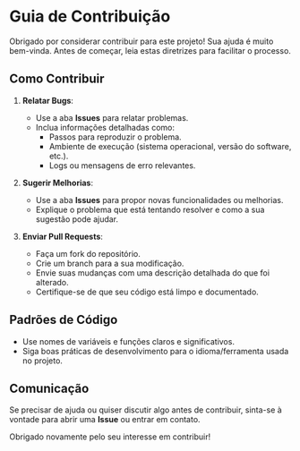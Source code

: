 # Guia de Contribuição

Obrigado por considerar contribuir para este projeto! Sua ajuda é muito bem-vinda. Antes de começar, leia estas diretrizes para facilitar o processo.

## Como Contribuir

1. **Relatar Bugs**:
   - Use a aba **Issues** para relatar problemas.
   - Inclua informações detalhadas como:
     - Passos para reproduzir o problema.
     - Ambiente de execução (sistema operacional, versão do software, etc.).
     - Logs ou mensagens de erro relevantes.

2. **Sugerir Melhorias**:
   - Use a aba **Issues** para propor novas funcionalidades ou melhorias.
   - Explique o problema que está tentando resolver e como a sua sugestão pode ajudar.

3. **Enviar Pull Requests**:
   - Faça um fork do repositório.
   - Crie um branch para a sua modificação.
   - Envie suas mudanças com uma descrição detalhada do que foi alterado.
   - Certifique-se de que seu código está limpo e documentado.

## Padrões de Código

- Use nomes de variáveis e funções claros e significativos.
- Siga boas práticas de desenvolvimento para o idioma/ferramenta usada no projeto.

## Comunicação

Se precisar de ajuda ou quiser discutir algo antes de contribuir, sinta-se à vontade para abrir uma **Issue** ou entrar em contato.

Obrigado novamente pelo seu interesse em contribuir!

